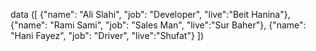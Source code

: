 data ([
{"name": "Ali Slahi", "job": "Developer", "live":"Beit Hanina"},
{"name": "Rami Sami", "job": "Sales Man", "live":"Sur Baher"},
{"name": "Hani Fayez", "job": "Driver", "live":"Shufat"}
])
